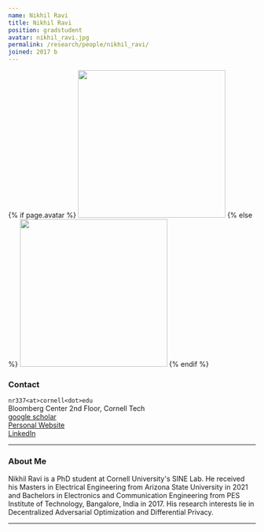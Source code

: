 ```yaml
---
name: Nikhil Ravi
title: Nikhil Ravi
position: gradstudent
avatar: nikhil_ravi.jpg
permalink: /research/people/nikhil_ravi/
joined: 2017 b
---
```


{% if page.avatar %}
<img width="300" src="{{site.baseurl}}/images/people/{{page.avatar}}" data-action="zoom">
{% else %}
<img width="300" src="https://evansheline.com/wp-content/uploads/2011/02/facebook-Storm-Trooper.jpg"  data-action="zoom">
{% endif %}

### Contact

<i class="fa fa-envelope-o"></i> `nr337<at>cornell<dot>edu`<br>
<i class="fa fa-building"></i> Bloomberg Center 2nd Floor, Cornell Tech <br>
<i class="fa fa-google"></i> [google scholar](https://scholar.google.com/citations?user=Ka5q7nIAAAAJ&hl=en) <br>
<i class="fa fa-bar-chart"></i> [Personal Website](https://nikhil-ravi.github.io/) <br>
<i class="fa fa-linkedin"></i> [LinkedIn](https://www.linkedin.com/in/nikhil--ravi) <br>

<hr>

### About Me

Nikhil Ravi is a PhD student at Cornell University's SINE Lab. He received his Masters in Electrical Engineering from Arizona State University in 2021 and Bachelors in Electronics and Communication Engineering from PES Institute of Technology, Bangalore, India in 2017. His research interests lie in Decentralized Adversarial Optimization and Differential Privacy.

<hr>
